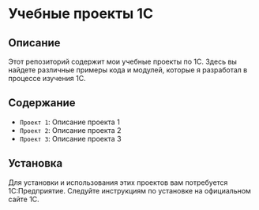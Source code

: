 # Учебные проекты 1С

## Описание

Этот репозиторий содержит мои учебные проекты по 1С. Здесь вы найдете различные примеры кода и модулей, которые я разработал в процессе изучения 1С.

## Содержание

- `Проект 1`: Описание проекта 1
- `Проект 2`: Описание проекта 2
- `Проект 3`: Описание проекта 3

## Установка

Для установки и использования этих проектов вам потребуется 1С:Предприятие. 
Следуйте инструкциям по установке на официальном сайте 1С.
